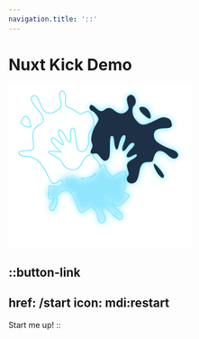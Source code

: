 ```yaml
---
navigation.title: '::'
---
```


# Nuxt Kick Demo
![Logo](pastell.svg)

::button-link
---
href: /start
icon: mdi:restart
---
Start me up!
::
